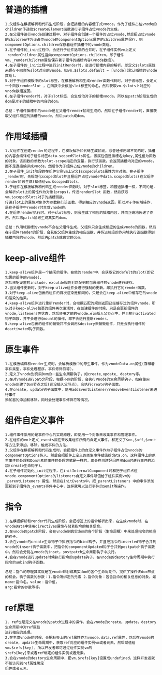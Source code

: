 # 普通的插槽
	1.父组件在模板解析和代码生成阶段，会把插槽的内容便于成vnode，作为子组件占位vnode的children传递给$createElement函数进行子组件占位vnode的生成。
	2.在父组件进行vnode创建过程中，对于组件会创建一个组件的占位vnode,然后把占位vnode的children作为该占位vnode的componentOptions属性的children属性保存，则componentOptions.children保存着组件插槽中的vnode数组。
	3.在子组件的_init过程中，会进行子组件选项的合并时，在子组件实例vm上定义_renderChildren属性指向componentOptions.children，即子组件vm._renderChildren属性保存着子组件的插槽内容(vnode数组)。
	4.在子组件的_init过程中进行initRender时，会进行插槽内容的解析，即定义$slots属性来保存不同命名slot对应的vnode。如vm.$slots.default = [vnode](默认插槽的vnode数组)。
	5.对于子组件模板中的slot标签，在模板解析和生成render函数代码时，对于该标签，会定义一个函数renderSlot ，在函数中会根据slot标签的命名，然后获取vm.$slots上对应的vnode数组返回。
	6.在子组件render时，对于slot标签，会生成他对于的插槽vnode，所以在patch阶段生成的dom是对于的插槽中的内容的dom。

	总结：子组件插槽中的vnode是在父组件render阶段生成的，然后在子组件render时，直接获取父组件相应的插槽的vnode，然后patch成dom。

# 作用域插槽
	1.父组件在创建render的过程中，在模板解析和代码生成阶段，与普通作用域不同的时，插槽的内容会编译成子组件标签data.scopedSlots属性，该属性值是插槽名为key,属性值为函数的对象，该函数的参数为slot-scope指定的变量，执行该函数，会返回插槽内对应的vnode，而不是直接编译成vnode，然后作为子组件占位vnode的children。
	2.在子组件_init阶段的在组件实例vm上定义$scopedSlots属性为空对象。在子组件_render时，先规范化scopedSlot并且把组件占位vnode中data.scopedSlots(在父组件render阶段生成)赋值给vm.$scopedSlots。
	3.子组件在模板解析和代码生成render函数时，对于slot标签，和普通插槽一样，不同的是，会解析slot上的属性作为对象(props)，传进renderSlot 函数，然后获取vm.$scopedSlots对于的插槽函数，
	传进slot上的属性对象作为参数执行该函数，得到相应的vnode返回。所以对于作用域操作，是在子组件中render时生成vnode的。
	4.在组件render执行时，对于slot标签，则会生成了相应的插槽内容，并而正确地传递了作用。然后再patch阶段生成真实的dom。

	总结：作用域插槽的vnode不会在父组件生成，父组件只会生成相应的生成vnode的函数，然后在子组件render的阶段，会获取父组件生成的相应函数，并传进相应的作用域执行该函数得到插槽内容的vnode，然后再patch成真实的dom。

# keep-alive组件
	1.keep-alive组件是一个抽闲的组件。在他的render中，会获取它的defult的slot(即它包裹的组件的vnode)，
	然后根据设置的include，exculde规则对匹配到的包裹组件的vnode进行缓存。
	2.当父组件更新时，对于keep-alive组件会进行强制的更新，即执行它的render函数。
	3.对于keep-alive包裹的组件的首次渲染是相同的，只是会在keep-alive中缓存它的vnode和渲染的结果。
	4.keep-alive组件进行重新render时，会根据匹配的规则返回已经缓存过的组件vnode，所以对于keep-alive包裹的组件再次激活时，在创建组件的时候，只是会更新组件的vnode,listeners等状态，然后使用之前的vnode.elm插入父节点中，并且执行activated钩子函数，并不会进行$mount的操作，即不会进行重新render。
	5.keep-alive包裹的组件的销毁并不会调用$destory来销毁组件，只是会执行组件的deactivated钩子函数。

# 原生事件
	1.在模板编译和render生成时，会解析模板中的原生事件，作为vnodeData.on属性(存储着事件类型，事件处理程序，事件修饰符等)。
	2.定义了vnode到真实Dom的一些生命周期钩子，如create,update, destory等。
	3.在对vnode进行patch阶段，根据不同的阶段，会执行Vnode的生命周期钩子，如在使用vnode创建了Dom节点之后(还没插入父节点)，会执行create钩子函数。
	4.在create, update钩子函数中，使用addEventListener/removeEventListener来进行事件
	添加器的添加和移除，同时会处理事件修饰符等情况。

# 组件自定义事件
	1.组件事件采用的是事件中心的实现原理，即使用一个对象来收集事件和管理事件。
	2.在组件的vm上定义_events属性来收集组件所有的自定义事件，和定义了$on,$off,$emit等方法来添加，移除，触发事件的方法。
	3.父组件在模板解析和代码生成时，会把组件上的自定义事件作为子组件占位vnode的componentOptions传入，然后会把组件上定义的原生事件赋值给data.on，这样组件上的原生事件的处理和Dom元素的事件的处理方式是一样的，即会在创建好组件根dom时进行事件的添加(create生命钩子)。
	4.在子组件初始化_init过程中，在initInternalComponent时和把子组件占位vnode.componentOptions的listeners自定义事件赋值给子组件实例vm的_parentListeners 属性，然后在initEvents中，把_parentListeners 中的事件添加更新到子组件的_events事件中心中，这样就可以进行事件的$emit等操作。

# 指令
	1.在模板解析和render代码生成阶段，会把标签上的指令解析出来，在生成vnode时，在vnodeData中使用directives属性存储着指令的相关信息。
	2.在vnode的patch阶段，会在vnode到真实dom的各个阶段（生命周期）中来处理指令的相应的钩子。
	3.会在vnode的create生命钩子中执行指令的bind钩子，并且把指令的inserted钩子合并到vnode的insert钩子函数中，把指令的componentUpdated钩子合并到postpatch钩子函数中，然后会分别在vnode的inset，postpatch生命周期钩子中执行。
	4.会在vnode进行update时候执行指令的update钩子，在vnode的destory生命周期中执行指令的unbind钩子函数。

	总结：指令的原理其实就是在vnode映射成真实dom的各个生命周期中，提供了操作该dom节点的机会。钩子函数的参数：1.指令所绑定的元素 2.指令对象：包含指令的相关信息的对象，如name:指令名，value：指令值，
	arg:指令的参数等等。

# ref原理
	1. ref也是定义在vnode的patch过程中的操作，会在vnode的create，update，destory生命周期中对ref属性
	进行相应的处理。
	2.在生成vnode的时候，会把标签上的ref属性作为vnode.data.ref属性，然后在vnode的create，update生命周期中，获取ref对应的组件实例vm或者元素，然后赋值给vm.$refs[key], 所以开发者即可通过组件实例vm的
	$refs[key]来或者ref绑定的组件实例或者元素。
	3.会在vnode的destory生命周期中，把vm.$refs[key]设置成undefined，这样开发者就不能访问到ref属性绑定
	组件或者元素。


	